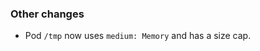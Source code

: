 <!-- Delete the sections that don't apply -->

### Other changes

- Pod `/tmp` now uses `medium: Memory` and has a size cap.
